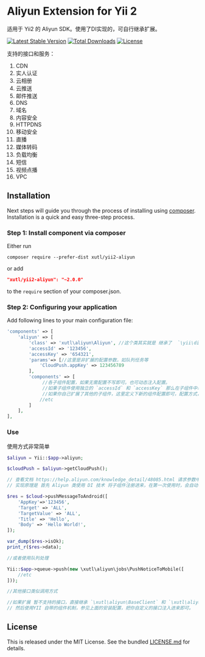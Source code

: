 # Aliyun Extension for Yii 2

适用于 Yii2 的 Aliyun SDK。使用了DI实现的，可自行继承扩展。

[![Latest Stable Version](https://poser.pugx.org/xutl/yii2-aliyun/v/stable.png)](https://packagist.org/packages/xutl/yii2-aliyun)
[![Total Downloads](https://poser.pugx.org/xutl/yii2-aliyun/downloads.png)](https://packagist.org/packages/xutl/yii2-aliyun)
[![License](https://poser.pugx.org/xutl/yii2-aliyun/license.svg)](https://packagist.org/packages/xutl/yii2-aliyun)

支持的接口和服务：

1. CDN
2. 实人认证
3. 云相册
4. 云推送
5. 邮件推送
6. DNS
7. 域名
8. 内容安全
9. HTTPDNS
10. 移动安全
11. 直播
12. 媒体转码
13. 负载均衡
14. 短信
15. 视频点播
16. VPC

Installation
------------

Next steps will guide you through the process of installing  using [composer](http://getcomposer.org/download/). Installation is a quick and easy three-step process.

### Step 1: Install component via composer

Either run

```
composer require --prefer-dist xutl/yii2-aliyun
```

or add

```json
"xutl/yii2-aliyun": "~2.0.0"
```

to the `require` section of your composer.json.

### Step 2: Configuring your application

Add following lines to your main configuration file:

```php
'components' => [
    'aliyun' => [
        'class' => 'xutl\aliyun\Aliyun', //这个类其实就是 继承了  `\yii\di\ServiceLocator` 类。 
        'accessId' => '123456',
        'accessKey' => '654321',
        'params'=> [//这里是非扩展的配置参数，如队列任务等
            'CloudPush.appKey' => 123456789
        ],
        'components' => [
             //各子组件配置，如果无需配置不写即可。也可动态注入配置。
             //如果子组件使用独立的 `accessId` 和 `accessKey` 那么在子组件中单独配置即可，如果没有配置默认使用父  `accessId` 和 `accessKey` 。
             //如果你自己扩展了其他的子组件，这里定义下新的组件配置即可，配置方式，数组接口和 YII 原生组件一致！
            //etc
        ]
    ],
],
```

### Use 

使用方式非常简单

```php
$aliyun = Yii::$app->aliyun;

$cloudPush = $aliyun->getCloudPush();

// 查看文档 https://help.aliyun.com/knowledge_detail/48085.html 请求参数中的 `Action` 省略，其他的照着写上就发包了。
// 实现原理是 首先 Aliyun 类使用 DI 技术 将子组件注册进来，在第一次使用时，会自动初始化，接着使用PHP的魔术方法请求对应的接口，方法名称即 `Action` 参数首字母小写即可。

$res = $cloud->pushMessageToAndroid([
    'AppKey'=>'123456',
    'Target' => 'ALL',
    'TargetValue' => 'ALL',
    'Title' => 'Hello',
    'Body' => 'Hello World!',
]);

var_dump($res->isOk);
print_r($res->data);

//或者使用队列处理

Yii::$app->queue->push(new \xutl\aliyun\jobs\PushNoticeToMobile([
    //etc
]));

//其他接口类似调用方式

//如果扩展 暂不支持的接口，直接继承 `\xutl\aliyun\BaseClient` 和 `\xutl\aliyun\BaseAcsClient` 基类即可自带 认证。你只需扩展方法即可。 
// 然后使用YII 自带的组件机制，参见上面的安装配置，把你自定义的接口注入进来即可。
```

## License

This is released under the MIT License. See the bundled [LICENSE.md](LICENSE.md)
for details.

